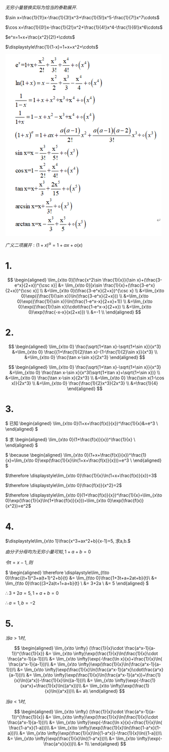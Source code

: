 
$无穷小量替换实际为恰当的泰勒展开.$

$\sin x=\frac{1}{1!}x-\frac{1}{3!}x^3+\frac{1}{5!}x^5-\frac{1}{7!}x^7\cdots$

$\cos x=\frac{1}{0!}x-\frac{1}{2!}x^2+\frac{1}{4!}x^4-\frac{1}{6!}x^6\cdots$

$e^x=1+x+\frac{x^2}{2!}+\cdots$

$\displaystyle\frac{1}{1-x}=1+x+x^2+\cdots$

![](2020-10-30-11-12-00.png)

$广义二项展开:(1+x)^\alpha=1+\alpha x + o(x)$

# 1.

$$
\begin{aligned}
\lim_{x\to 0}[\frac{x^2\sin \frac{1}{x}}{\sin x}+(\frac{3-e^x}{2+x})^{\csc x}] &= \lim_{x\to 0}[x\sin \frac{1}{x}+(\frac{3-e^x}{2+x})^{\csc x}] \\
&=\lim_{x\to 0}(\frac{3-e^x}{2+x})^{\csc x} \\
&=\lim_{x\to 0}\exp({\frac{1}{\sin x}}\ln(\frac{3-e^x}{2+x})) \\
&=\lim_{x\to 0}\exp({\frac{1}{\sin x}}\ln(\frac{1-e^x-x}{2+x}+1)) \\
&=\lim_{x\to 0}\exp({\frac{1}{\sin x}}\cdot\frac{1-e^x-x}{2+x}) \\
&=\lim_{x\to 0}\exp(\frac{-x-x}{x(2+x)}) \\
&=-1 \\
\end{aligned}
$$

# 2.

$$
\begin{aligned}
\lim_{x\to 0} \frac{\sqrt{1+\tan x}-\sqrt{1+\sin x}}{x^3} &=\lim_{x\to 0} \frac{{1+\frac{1}{2}\tan x}-{1-\frac{1}{2}\sin x}}{x^3} \\
&=\lim_{x\to 0} \frac{\tan x-\sin x}{2x^3}
\end{aligned}
$$

$$
\begin{aligned}
\lim_{x\to 0} \frac{\sqrt{1+\tan x}-\sqrt{1+\sin x}}{x^3} &=\lim_{x\to 0} \frac{\tan x-\sin x}{x^3(\sqrt{1+\tan x}+\sqrt{1+\sin x})} \\
&=\lim_{x\to 0} \frac{\tan x-\sin x}{2x^3} \\
&=\lim_{x\to 0} \frac{\sin x(1-\cos x)}{2x^3} \\
&=\lim_{x\to 0} \frac{\frac{1}{2}x^3}{2x^3} \\
&=\frac{1}{4}
\end{aligned}
$$

# 3.

$
已知
\begin{aligned}
\lim_{x\to 0}(1+x+\frac{f(x)}{x})^\frac{1}{x}&=e^3 \\
\end{aligned}
$

$
求
\begin{aligned}
\lim_{x\to 0}(1+\frac{f(x)}{x})^\frac{1}{x} \\
\end{aligned}
$

$
\because
\begin{aligned}
\lim_{x\to 0}(1+x+\frac{f(x)}{x})^\frac{1}{x}=\lim_{x\to 0}\exp(\frac{1}{x}\ln(1+x+\frac{f(x)}{x}))=e^3 \\
\end{aligned}
$

$\therefore \displaystyle\lim_{x\to 0}\frac{1}{x}\ln(1+x+\frac{f(x)}{x})=3$

$\therefore \displaystyle\lim_{x\to 0}\frac{f(x)}{x^2}=2$

$\therefore \displaystyle\lim_{x\to 0}(1+\frac{f(x)}{x})^\frac{1}{x}=\lim_{x\to 0}\exp(\frac{1}{x}\ln(1+\frac{f(x)}{x}))=\lim_{x\to 0}\exp(\frac{f(x)}{x^2})=e^2$


# 4.

$\displaystyle\lim_{x\to 1}\frac{x^3+ax^2+b}{x-1}=5, 求a,b.$

$由分子分母均为无穷小量可知, 1+a+b=0$

$令t=x-1, 则$

$
\begin{aligned}
\therefore \displaystyle\lim_{t\to 0}\frac{(t+1)^3+a(t+1)^2+b}{t} &= \lim_{t\to 0}\frac{1+3t+a+2at+b}{t}\\
&= \lim_{t\to 0}\frac{(3+2a)t+1+a+b}{t} \\
&= 3+2a \\
&= 5
\end{aligned}
$

$\therefore 3+2a=5,1+a+b=0$

$\therefore a=1,b=-2$


# 5.

$当a>1时,$

$$
\begin{aligned}
\lim_{x\to \infty} (\frac{1}{x}\cdot \frac{a^x-1}{a-1})^{\frac{1}{x}} &= \lim_{x\to \infty}\exp(\frac{1}{x}\ln(\frac{1}{x}\cdot \frac{a^x-1}{a-1}))\\
&= \lim_{x\to \infty}\exp(-\frac{\ln x}{x}+\frac{1}{x}\ln( \frac{a^x-1}{a-1}))\\
&= \lim_{x\to \infty}\exp(\frac{1}{x}\ln(\frac{a^x-1}{a-1}))\\
&= \lim_{x\to \infty}\exp(\frac{1}{x}\ln(\frac{a^x-1}{a^x}\cdot\frac{a^x}{a-1}))\\
&= \lim_{x\to \infty}\exp(\frac{1}{x}\ln(\frac{a^x-1}{a^x})+\frac{1}{x}\ln({a^x})-\frac{1}{x}\ln({a-1}))\\
&= \lim_{x\to \infty}\exp(-\frac{1}{xa^x}+\frac{1}{x}\ln({a^x}))\\
&= \lim_{x\to \infty}\exp(\frac{1}{x}\ln({a^x}))\\
&= a\\
\end{aligned}
$$

$当a<1时,$

$$
\begin{aligned}
\lim_{x\to \infty} (\frac{1}{x}\cdot \frac{a^x-1}{a-1})^{\frac{1}{x}} &= \lim_{x\to \infty}\exp(\frac{1}{x}\ln(\frac{1}{x}\cdot \frac{a^x-1}{a-1}))\\
&= \lim_{x\to \infty}\exp(-\frac{\ln x}{x}+\frac{1}{x}\ln( \frac{1-a^x}{1-a}))\\
&= \lim_{x\to \infty}\exp(\frac{1}{x}\ln(\frac{1-a^x}{1-a}))\\
&= \lim_{x\to \infty}\exp(\frac{1}{x}\ln({1-a^x})-\frac{1}{x}\ln({1-a}))\\
&= \lim_{x\to \infty}\exp(\frac{1}{x}\ln({1-a^x}))\\
&= \lim_{x\to \infty}\exp(-\frac{a^x}{x}))\\
&= 1\\
\end{aligned}
$$